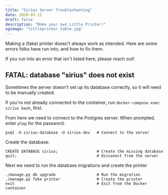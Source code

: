 ```yaml
---
title: "Sirius Server Troubleshooting"
date: 2020-05-11
draft: false
description: "Make your own Little Printer!"
ogimage: "littleprinter_table.jpg"
---
```


Making a (fake) printer doesn't always work as intended. Here are some errors folks have run into, and how to fix them. 

If you run into an error that isn't listed here, please reach out!


## FATAL:  database "sirius" does not exist

Sometimes the server doesn't set up its database correctly, so it will need to be manually created. 

If you're not already connected to the container, run `docker-compose exec sirius bash`, first. 

From here we need to connect to the Postgres server. When prompted, enter `plop` for the password. 

```
psql -h sirius-database -U sirius-dev   # Connect to the server
```

Create the database:
```
CREATE DATABASE sirius;                 # Create the missing database
quit;                                   # Disconect from the server
```

Next we need to run the database migrations and create the printer

```
./manage.py db upgrade                  # Run the migration
./manage.py fake printer                # Create the printer
exit                                    # Exit from the Docker container
```